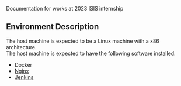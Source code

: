 Documentation for works at 2023 ISIS internship

## Environment Description

The host machine is expected to be a Linux machine with a x86 architecture.  
The host machine is expected to have the following software installed:

- Docker
- [Nginx](https://www.nginx.com/resources/wiki/start/topics/tutorials/install/)
- [Jenkins](https://www.jenkins.io/doc/book/installing/linux/#debianubuntu)

